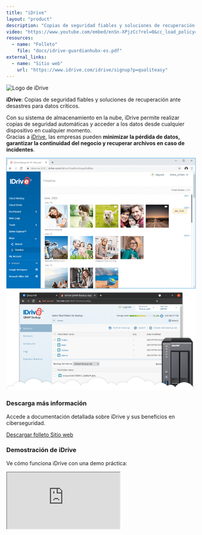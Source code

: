 ```yaml
---
title: "iDrive"
layout: "product"
description: "Copias de seguridad fiables y soluciones de recuperación ante desastres para datos críticos."
video: "https://www.youtube.com/embed/enSn-XPjzCc?rel=0&cc_load_policy=0"
resources:
  - name: "Folleto"
    file: "docs/idrive-guardianhubx-es.pdf"
external_links:
  - name: "Sitio web"
    url: "https://www.idrive.com/idrive/signup?p=qualiteasy"
---
```


<section class="about mb-5 container text-center">
  <img src="https://www.idrive.com/include/images/authorized_reseller.png" alt="Logo de iDrive" class="img-fluid mb-2" style="max-height: 100px;">
  <p><strong>iDrive</strong>: Copias de seguridad fiables y soluciones de recuperación ante desastres para datos críticos.</p>
  <p>
    Con su sistema de almacenamiento en la nube, iDrive permite realizar copias de seguridad automáticas y acceder a los datos desde cualquier dispositivo en cualquier momento.<br>
    Gracias a <a href="https://www.idrive.com/idrive/signup?p=qualiteasy" target="_blank">iDrive</a>, las empresas pueden <strong>minimizar la pérdida de datos, garantizar la continuidad del negocio y recuperar archivos en caso de incidentes</strong>.
  </p>

  <div class="row justify-content-center my-4">
    <div class="col-md-5">
      <img src="/img/idrive-screen.png" class="img-fluid zoomable-image" alt="Capturas de pantalla de iDrive Backup" onclick="openFullscreen(this)">
    </div>
    <div class="col-md-5">
      <img src="/img/idrive-features.png" class="img-fluid zoomable-image" alt="Características de iDrive Backup" onclick="openFullscreen(this)">
    </div>
  </div>
</section>

<section class="downloads mb-5 container text-center">
  <h3>Descarga más información</h3>
  <p>Accede a documentación detallada sobre iDrive y sus beneficios en ciberseguridad.</p>
  <div class="d-flex justify-content-center align-items-center gap-2 flex-wrap">
    <a href="/docs/idrive-guardianhubx-es.pdf" class="btn btn-primary pdf-download" target="_blank">
      <i class="fas fa-file-pdf"></i> Descargar folleto
    </a>
    <a href="https://www.idrive.com/idrive/signup?p=qualiteasy" class="btn btn-success" target="_blank">
      <i class="fas fa-globe"></i> Sitio web
    </a>
  </div>
</section>

<section class="solutions mb-5 container text-center">
  <h3>Demostración de iDrive</h3>
  <p>Ve cómo funciona iDrive con una demo práctica:</p>
  <div class="ratio ratio-16x9">
    <iframe class="embed-responsive-item" src="https://www.youtube.com/embed/enSn-XPjzCc?rel=0&cc_load_policy=0" allowfullscreen title="Vídeo explicativo de iDrive"></iframe>
  </div>
</section>